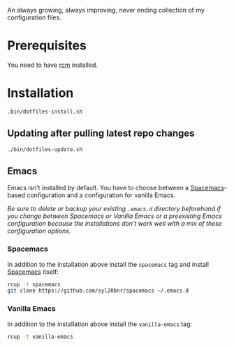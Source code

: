 An always growing, always improving, never ending collection of my
configuration files.

# Prerequisites

You need to have [rcm] installed.

# Installation

```bash
.bin/dotfiles-install.sh
```

## Updating after pulling latest repo changes

```bash
./bin/dotfiles-update.sh
```

## Emacs

Emacs isn’t installed by default. You have to choose between a
[Spacemacs]-based configuration and a configuration for vanilla Emacs.

*Be sure to delete or backup your existing `.emacs.d` directory beforehand if
you change between Spacemacs or Vanilla Emacs or a preexisting Emacs
configuration because the installations don’t work well with a mix of these
configuration options.*

### Spacemacs

In addition to the installation above install the `spacemacs` tag and
install [Spacemacs] itself:

```bash
rcup -t spacemacs
git clone https://github.com/syl20bnr/spacemacs ~/.emacs.d
```

### Vanilla Emacs

In addition to the installation above install the `vanilla-emacs` tag:

```bash
rcup -t vanilla-emacs
```

[rcm]: https://github.com/thoughtbot/rcm
[Spacemacs]: http://spacemacs.org/

